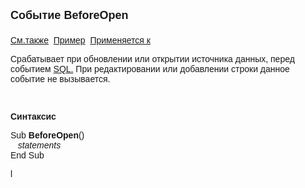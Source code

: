 ﻿<html>
<head>
<title>Системное событие&nbsp; BeforeOpen</title>
</head>

<body>

<p><font size="4" face="Arial"><strong>Событие BeforeOpen<br>
<br>
</strong></font><font face="Arial"><a href="../ScriptProcs/DataEvents.html">См.также</a>&nbsp; <u>Пример</u>&nbsp; <a href="../ScriptProcs/DataEvents.html">Применяется к</a></font></p>

<p class="label"><font face="Arial">Срабатывает при обновлении или открытии источника данных, перед событием <a href="../ScriptProcs/SQL.html">SQL.</a>
    При редактировании или добавлении строки данное событие не вызывается.
</p>

<p class="label">&nbsp;</p>

<p class="label"><font face="Arial"><b>Синтаксис</b></font></p>

<p><font face="Arial">Sub <strong>BeforeOpen</strong>()<br>
<em>&nbsp;&nbsp; statements</em><br>
End Sub</font></p>
</body>
</html>
l